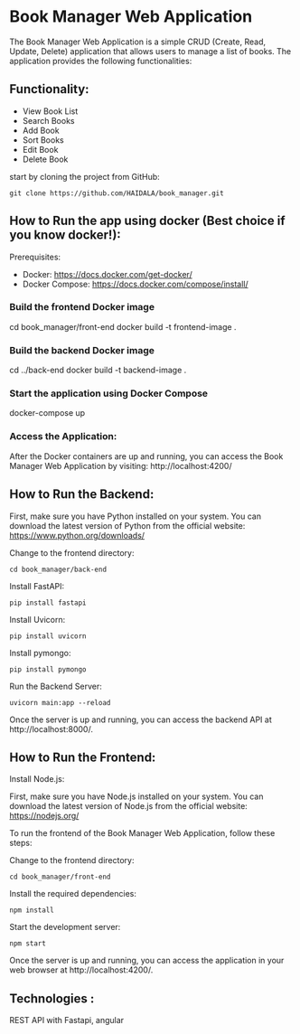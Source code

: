 # Book Manager Web Application

The Book Manager Web Application is a simple CRUD (Create, Read, Update, Delete) application that allows users to manage a list of books. The application provides the following functionalities:

## Functionality:
- View Book List
- Search Books
- Add Book
- Sort Books
- Edit Book
- Delete Book

start by cloning the project from GitHub:

```git clone https://github.com/HAIDALA/book_manager.git```

## How to Run the app using docker (Best choice if you know docker!):

Prerequisites:
- Docker: https://docs.docker.com/get-docker/
- Docker Compose: https://docs.docker.com/compose/install/

### Build the frontend Docker image
cd book_manager/front-end
docker build -t frontend-image .

### Build the backend Docker image
cd ../back-end
docker build -t backend-image .

### Start the application using Docker Compose
docker-compose up

### Access the Application:
After the Docker containers are up and running, you can access the Book Manager Web Application by visiting:
http://localhost:4200/


## How to Run the Backend:

First, make sure you have Python installed on your system. You can download the latest version of Python from the official website: https://www.python.org/downloads/


Change to the frontend directory:

```cd book_manager/back-end```

Install FastAPI:

```pip install fastapi```

Install Uvicorn:

```pip install uvicorn```

Install pymongo:

```pip install pymongo```

Run the Backend Server:

```uvicorn main:app --reload```


Once the server is up and running, you can access the backend API at http://localhost:8000/. 

## How to Run the Frontend:

Install Node.js:

First, make sure you have Node.js installed on your system. You can download the latest version of Node.js from the official website: https://nodejs.org/

To run the frontend of the Book Manager Web Application, follow these steps:

Change to the frontend directory:

```cd book_manager/front-end```

Install the required dependencies:

```npm install```

Start the development server:

```npm start```

Once the server is up and running, you can access the application in your web browser at http://localhost:4200/.


## Technologies : 

REST API with Fastapi, angular





